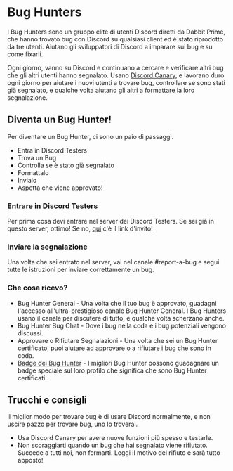 <!-- TITLE: [IT] Bug Hunters -->
<!-- SUBTITLE: Aiutare gli Sviluppatori di Discord a gestire i Report sui bug e i bugfix -->
# Bug Hunters
I Bug Hunters sono un gruppo elite di utenti Discord diretti da Dabbit Prime, che hanno trovato bug con Discord su qualsiasi client ed è stato riprodotto da tre utenti. Aiutano gli sviluppatori di Discord a imparare sui bug e su come fixarli.

Ogni giorno, vanno su Discord e continuano a cercare e verificare altri bug che gli altri utenti hanno segnalato. Usano [Discord Canary](/canary), e lavorano duro ogni giorno per aiutare i nuovi utenti a trovare bug, controllare se sono stati già segnalato, e qualche volta aiutano gli altri a formattare la loro segnalazione.

## Diventa un Bug Hunter!
Per diventare un Bug Hunter, ci sono un paio di passaggi.

* Entra in Discord Testers
* Trova un Bug
* Controlla se è stato già segnalato
* Formattalo
* Invialo
* Aspetta che viene approvato!

### Entrare in Discord Testers
Per prima cosa devi entrare nel server dei Discord Testers. Se sei già in questo server, ottimo! Se no, [qui](http://discord.gg/discord-testers) c'è il link d'invito!

### Inviare la segnalazione
Una volta che sei entrato nel server, vai nel canale #report-a-bug e segui tutte le istruzioni per inviare correttamente un bug. 

### Che cosa ricevo?
* Bug Hunter General - Una volta che il tuo bug è approvato, guadagni l'accesso all'ultra-prestigioso canale Bug Hunter General. I Bug Hunters usano il canale per discutere di tutto, e qualche volta scherzano anche.
* Bug Hunter Bug Chat - Dove i bug nella coda e i bug potenziali vengono discussi.
* Approvare o Rifiutare Segnalazioni - Una volta che sei un Bug Hunter certificato, puoi aiutare ad approvare o a rifiutare i bug che sono in coda.
* [Badge dei Bug Hunter](https://discordia.me/badges#discord-bug-hunter) - I migliori Bug Hunter possono guadagnare un badge speciale sul loro profilo che significa che sono Bug Hunter certificati.

## Trucchi e consigli
Il miglior modo per trovare bug è di usare Discord normalmente, e non uscire pazzo per trovare bug, uno lo troverai. 
* Usa Discord Canary per avere nuove funzioni più spesso e testarle. 
* Non scoraggiarti quando un bug che hai segnalato viene rifiutato. Succede a tutti noi, non fermarti. Leggi il motivo del rifiuto e sarà tutto apposto!